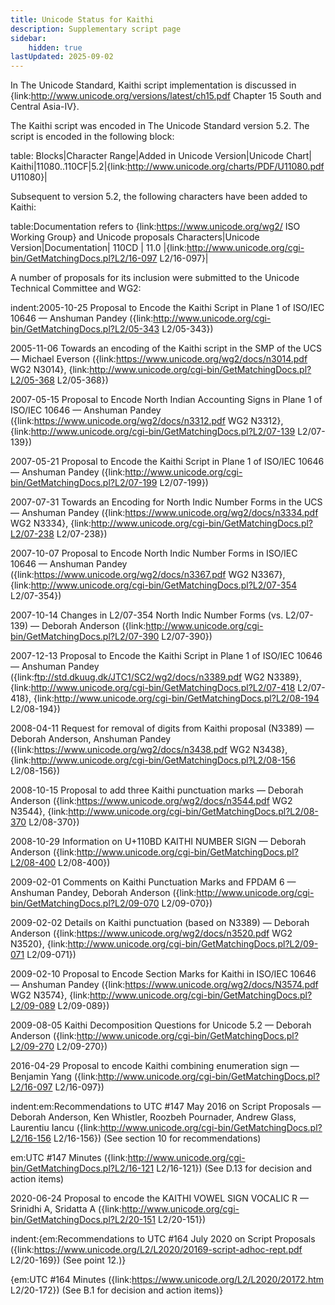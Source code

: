 ```yaml
---
title: Unicode Status for Kaithi
description: Supplementary script page
sidebar:
    hidden: true
lastUpdated: 2025-09-02
---
```


In The Unicode Standard, Kaithi script implementation is discussed in {link:http://www.unicode.org/versions/latest/ch15.pdf Chapter 15 South and Central Asia-IV}.

[comment]: # (end of intro)

[comment]: # (start of blocks)

The Kaithi script was encoded in The Unicode Standard version 5.2. The script is encoded in the following block:

table:
Blocks|Character Range|Added in Unicode Version|Unicode Chart|
Kaithi|11080..110CF|5.2|{link:http://www.unicode.org/charts/PDF/U11080.pdf U11080}|

[comment]: # (end of blocks)

[comment]: # (start of chars)

Subsequent to version 5.2, the following characters have been added to Kaithi:

table:Documentation refers to {link:https://www.unicode.org/wg2/ ISO Working Group} and Unicode proposals
Characters|Unicode Version|Documentation|
110CD | 11.0 |{link:http://www.unicode.org/cgi-bin/GetMatchingDocs.pl?L2/16-097 L2/16-097}|

[comment]: # (end of chars)

[comment]: # (start of rest)

A number of proposals for its inclusion were submitted to the Unicode Technical Committee and WG2:

indent:2005-10-25 Proposal to Encode the Kaithi Script in Plane 1 of ISO/IEC 10646 — Anshuman Pandey ({link:http://www.unicode.org/cgi-bin/GetMatchingDocs.pl?L2/05-343 L2/05-343})

2005-11-06 Towards an encoding of the Kaithi script in the SMP of the UCS — Michael Everson ({link:https://www.unicode.org/wg2/docs/n3014.pdf WG2 N3014}, {link:http://www.unicode.org/cgi-bin/GetMatchingDocs.pl?L2/05-368 L2/05-368})

2007-05-15 Proposal to Encode North Indian Accounting Signs in Plane 1 of ISO/IEC 10646 — Anshuman Pandey ({link:https://www.unicode.org/wg2/docs/n3312.pdf WG2 N3312}, {link:http://www.unicode.org/cgi-bin/GetMatchingDocs.pl?L2/07-139 L2/07-139})

2007-05-21 Proposal to Encode the Kaithi Script in Plane 1 of ISO/IEC 10646 — Anshuman Pandey ({link:http://www.unicode.org/cgi-bin/GetMatchingDocs.pl?L2/07-199 L2/07-199})

2007-07-31 Towards an Encoding for North Indic Number Forms in the UCS — Anshuman Pandey ({link:https://www.unicode.org/wg2/docs/n3334.pdf WG2 N3334}, {link:http://www.unicode.org/cgi-bin/GetMatchingDocs.pl?L2/07-238 L2/07-238})

2007-10-07 Proposal to Encode North Indic Number Forms in ISO/IEC 10646 — Anshuman Pandey ({link:https://www.unicode.org/wg2/docs/n3367.pdf WG2 N3367}, {link:http://www.unicode.org/cgi-bin/GetMatchingDocs.pl?L2/07-354 L2/07-354})

2007-10-14 Changes in L2/07-354 North Indic Number Forms (vs. L2/07-139) — Deborah Anderson ({link:http://www.unicode.org/cgi-bin/GetMatchingDocs.pl?L2/07-390 L2/07-390})

2007-12-13 Proposal to Encode the Kaithi Script in Plane 1 of ISO/IEC 10646 — Anshuman Pandey ({link:ftp://std.dkuug.dk/JTC1/SC2/wg2/docs/n3389.pdf WG2 N3389}, {link:http://www.unicode.org/cgi-bin/GetMatchingDocs.pl?L2/07-418 L2/07-418}, {link:http://www.unicode.org/cgi-bin/GetMatchingDocs.pl?L2/08-194 L2/08-194})

2008-04-11 Request for removal of digits from Kaithi proposal (N3389) — Deborah Anderson, Anshuman Pandey ({link:https://www.unicode.org/wg2/docs/n3438.pdf WG2 N3438}, {link:http://www.unicode.org/cgi-bin/GetMatchingDocs.pl?L2/08-156 L2/08-156})

2008-10-15 Proposal to add three Kaithi punctuation marks — Deborah Anderson ({link:https://www.unicode.org/wg2/docs/n3544.pdf WG2 N3544}, {link:http://www.unicode.org/cgi-bin/GetMatchingDocs.pl?L2/08-370 L2/08-370})

2008-10-29 Information on U+110BD KAITHI NUMBER SIGN — Deborah Anderson ({link:http://www.unicode.org/cgi-bin/GetMatchingDocs.pl?L2/08-400 L2/08-400})

2009-02-01 Comments on Kaithi Punctuation Marks and FPDAM 6 — Anshuman Pandey, Deborah Anderson ({link:http://www.unicode.org/cgi-bin/GetMatchingDocs.pl?L2/09-070 L2/09-070})

2009-02-02 Details on Kaithi punctuation (based on N3389) — Deborah Anderson ({link:https://www.unicode.org/wg2/docs/n3520.pdf WG2 N3520}, {link:http://www.unicode.org/cgi-bin/GetMatchingDocs.pl?L2/09-071 L2/09-071})

2009-02-10 Proposal to Encode Section Marks for Kaithi in ISO/IEC 10646 — Anshuman Pandey ({link:https://www.unicode.org/wg2/docs/N3574.pdf WG2 N3574}, {link:http://www.unicode.org/cgi-bin/GetMatchingDocs.pl?L2/09-089 L2/09-089})

2009-08-05 Kaithi Decomposition Questions for Unicode 5.2 — Deborah Anderson ({link:http://www.unicode.org/cgi-bin/GetMatchingDocs.pl?L2/09-270 L2/09-270})

2016-04-29 Proposal to encode Kaithi combining enumeration sign — Benjamin Yang ({link:http://www.unicode.org/cgi-bin/GetMatchingDocs.pl?L2/16-097 L2/16-097})

indent:em:Recommendations to UTC #147 May 2016 on Script Proposals — Deborah Anderson, Ken Whistler, Roozbeh Pournader, Andrew Glass, Laurentiu Iancu ({link:http://www.unicode.org/cgi-bin/GetMatchingDocs.pl?L2/16-156 L2/16-156}) (See section 10 for recommendations)

em:UTC #147 Minutes ({link:http://www.unicode.org/cgi-bin/GetMatchingDocs.pl?L2/16-121 L2/16-121}) (See D.13 for decision and action items)


2020-06-24 Proposal to encode the KAITHI VOWEL SIGN VOCALIC R — Srinidhi A, Sridatta A ({link:http://www.unicode.org/cgi-bin/GetMatchingDocs.pl?L2/20-151 L2/20-151})

indent:{em:Recommendations to UTC #164 July 2020 on Script Proposals ({link:https://www.unicode.org/L2/L2020/20169-script-adhoc-rept.pdf L2/20-169}) (See point 12.)}

{em:UTC #164 Minutes ({link:https://www.unicode.org/L2/L2020/20172.htm L2/20-172}) (See B.1 for decision and action items)}
